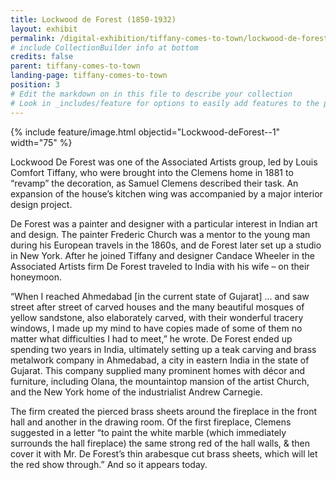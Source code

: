 ```yaml
---
title: Lockwood de Forest (1850-1932)
layout: exhibit
permalink: /digital-exhibition/tiffany-comes-to-town/lockwood-de-forest.html
# include CollectionBuilder info at bottom
credits: false
parent: tiffany-comes-to-town
landing-page: tiffany-comes-to-town
position: 3
# Edit the markdown on in this file to describe your collection
# Look in _includes/feature for options to easily add features to the page
---
```



{% include feature/image.html objectid="Lockwood-deForest--1" width="75" %}

Lockwood De Forest was one of the Associated Artists group, led by Louis Comfort Tiffany, who were brought into the Clemens home in 1881 to “revamp” the decoration, as Samuel Clemens described their task. An expansion of the house’s kitchen wing was accompanied by a major interior design project. 

De Forest was a painter and designer with a particular interest in Indian art and design. The painter Frederic Church was a mentor to the young man during his European travels in the 1860s, and de Forest later set up a studio in New York. After he joined Tiffany and designer Candace Wheeler in the Associated Artists firm De Forest traveled to India with his wife – on their honeymoon. 

“When I reached Ahmedabad [in the current state of Gujarat] ... and saw street after street of carved houses and the many beautiful mosques of yellow sandstone, also elaborately carved, with their wonderful tracery windows, I made up my mind to have copies made of some of them no matter what difficulties I had to meet,” he wrote. De Forest ended up spending two years in India, ultimately setting up a teak carving and brass metalwork company in Ahmedabad, a city in eastern India in the state of Gujarat. This company supplied many prominent homes with décor and furniture, including Olana, the mountaintop mansion of the artist Church, and the New York home of the industrialist Andrew Carnegie. 

The firm created the pierced brass sheets around the fireplace in the front hall and another in the drawing room. Of the first fireplace, Clemens suggested in a letter “to paint the white marble (which immediately surrounds the hall fireplace) the same strong red of the hall walls, & then cover it with Mr. De Forest’s thin arabesque cut brass sheets, which will let the red show through.” And so it appears today.